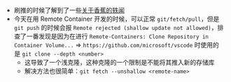 - 刷推的时候了解到了一些[关于香蕉的轶闻](https://twitter.com/strrlthedev/status/1534945328184471554)
- 今天在用 Remote Container 开发的时候，可以正常 `git/fetch/pull`，但是 `git push` 的时候会报 `Remote rejected (shallow update not allowed)`，排查了一番发现是因为在进行 `Remote-Containers: Clone Repository in Container Volume...` => `https://github.com/microsoft/vscode` 时使用的是 `git clone --depth <number> `
	- 这导致了一个浅克隆，这种克隆的一个限制是不能将其推入新的存储库
	- 解决方法也很简单：`git fetch --unshallow <remote-name>`